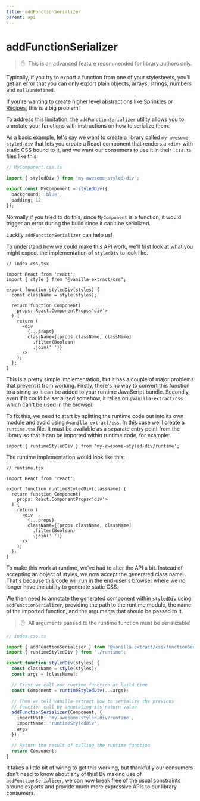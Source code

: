 ```yaml
---
title: addFunctionSerializer
parent: api
---
```


# addFunctionSerializer

> ✋&nbsp;&nbsp;This is an advanced feature recommended for library authors only.

Typically, if you try to export a function from one of your stylesheets, you'll get an error that you can only export plain objects, arrays, strings, numbers and `null`/`undefined`.

If you're wanting to create higher level abstractions like [Sprinkles](../../packages/sprinkles) or [Recipes](../../packages/recipes), this is a big problem!

To address this limitation, the `addFunctionSerializer` utility allows you to annotate your functions with instructions on how to serialize them.

As a basic example, let's say we want to create a library called `my-awesome-styled-div` that lets you create a React component that renders a `<div>` with static CSS bound to it, and we want our consumers to use it in their `.css.ts` files like this:

```ts
// MyComponent.css.ts

import { styledDiv } from 'my-awesome-styled-div';

export const MyComponent = styledDiv({
  background: 'blue',
  padding: 12
});
```

Normally if you tried to do this, since `MyComponent` is a function, it would trigger an error during the build since it can't be serialized.

Luckily `addFunctionSerializer` can help us!

To understand how we could make this API work, we'll first look at what you might expect the implementation of `styledDiv` to look like.

```tsx
// index.css.tsx

import React from 'react';
import { style } from '@vanilla-extract/css';

export function styledDiv(styles) {
  const className = style(styles);

  return function Component(
    props: React.ComponentProps<'div'>
  ) {
    return (
      <div
        {...props}
        className={[props.className, className]
          .filter(Boolean)
          .join(' ')}
      />
    );
  };
}
```

This is a pretty simple implementation, but it has a couple of major problems that prevent it from working. Firstly, there's no way to convert this function to a string so it can be added to your runtime JavaScript bundle. Secondly, even if it could be serialized somehow, it relies on `@vanilla-extract/css` which can't be used in the browser.

To fix this, we need to start by splitting the runtime code out into its own module and avoid using `@vanilla-extract/css`. In this case we'll create a `runtime.tsx` file. It must be available as a separate entry point from the library so that it can be imported within runtime code, for example:

```tsx
import { runtimeStyledDiv } from 'my-awesome-styled-div/runtime';
```

The runtime implementation would look like this:

```tsx
// runtime.tsx

import React from 'react';

export function runtimeStyledDiv(className) {
  return function Component(
    props: React.ComponentProps<'div'>
  ) {
    return (
      <div
        {...props}
        className={[props.className, className]
          .filter(Boolean)
          .join(' ')}
      />
    );
  };
}
```

To make this work at runtime, we've had to alter the API a bit. Instead of accepting an object of styles, we now accept the generated class name. That's because this code will run in the end-user's browser where we no longer have the ability to generate static CSS.

We then need to annotate the generated component within `styledDiv` using `addFunctionSerializer`, providing the path to the runtime module, the name of the imported function, and the arguments that should be passed to it.

> ✋&nbsp;&nbsp;All arguments passed to the runtime function must be serializable!

```ts
// index.css.ts

import { addFunctionSerializer } from '@vanilla-extract/css/functionSerializer';
import { runtimeStyledDiv } from './runtime';

export function styledDiv(styles) {
  const className = style(styles);
  const args = [className];

  // First we call our runtime function at build time
  const Component = runtimeStyledDiv(...args);

  // Then we tell vanilla-extract how to serialize the previous
  // function call by annotating its return value
  addFunctionSerializer(Component, {
    importPath: 'my-awesome-styled-div/runtime',
    importName: 'runtimeStyledDiv',
    args
  });

  // Return the result of calling the runtime function
  return Component;
}
```

It takes a little bit of wiring to get this working, but thankfully our consumers don't need to know about any of this! By making use of `addFunctionSerializer`, we can now break free of the usual constraints around exports and provide much more expressive APIs to our library consumers.
